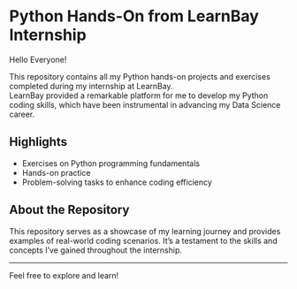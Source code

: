 # Python Hands-On from LearnBay Internship

Hello Everyone!  

This repository contains all my Python hands-on projects and exercises completed during my internship at LearnBay.  
LearnBay provided a remarkable platform for me to develop my Python coding skills, which have been instrumental in advancing my Data Science career.  

## Highlights
- Exercises on Python programming fundamentals
- Hands-on practice
- Problem-solving tasks to enhance coding efficiency  

## About the Repository
This repository serves as a showcase of my learning journey and provides examples of real-world coding scenarios. It’s a testament to the skills and concepts I’ve gained throughout the internship.

---

Feel free to explore and learn!
